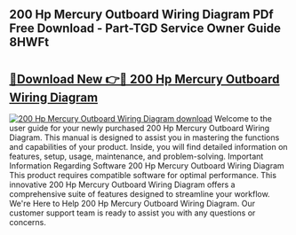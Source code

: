 ## 200 Hp Mercury Outboard Wiring Diagram PDf Free Download - Part-TGD Service Owner Guide 8HWFt

# <h2><a href="http://dfj33s.blite.top/?on=200+Hp+Mercury+Outboard+Wiring+Diagram">🔗Download New 👉🔴 200 Hp Mercury Outboard Wiring Diagram</a></h2>

[![200 Hp Mercury Outboard Wiring Diagram download](https://i.imgur.com/lujVjoI.png)](http://dfj33s.blite.top/?on=200+Hp+Mercury+Outboard+Wiring+Diagram)
Welcome to the user guide for your newly purchased 200 Hp Mercury Outboard Wiring Diagram. This manual is designed to assist you in mastering the functions and capabilities of your product. Inside, you will find detailed information on features, setup, usage, maintenance, and problem-solving. Important Information Regarding Software 200 Hp Mercury Outboard Wiring Diagram This product requires compatible software for optimal performance. This innovative 200 Hp Mercury Outboard Wiring Diagram offers a comprehensive suite of features designed to streamline your workflow. We're Here to Help 200 Hp Mercury Outboard Wiring Diagram. Our customer support team is ready to assist you with any questions or concerns.
